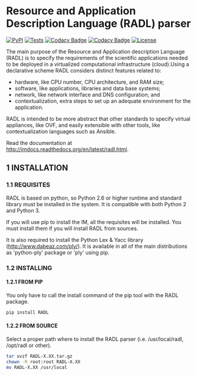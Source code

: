 # Resource and Application Description Language (RADL) parser

[![PyPI](https://img.shields.io/pypi/v/radl.svg)](https://pypi.org/project/radl)
[![Tests](https://github.com/grycap/RADL/actions/workflows/main.yaml/badge.svg)](https://github.com/grycap/RADL/actions/workflows/main.yaml)
[![Codacy Badge](https://api.codacy.com/project/badge/Grade/9f9c0257b8b84a6daff76fbe09a9ce18)](https://www.codacy.com/app/micafer/radl)
[![Codacy Badge](https://api.codacy.com/project/badge/Coverage/9f9c0257b8b84a6daff76fbe09a9ce18)](https://www.codacy.com/app/micafer/radl)
[![License](https://img.shields.io/badge/license-GPL%20v3.0-brightgreen.svg)](LICENSE)

The main purpose of the Resource and Application description Language (RADL) is to specify 
the requirements of the scientific applications needed to be deployed in a virtualized 
computational infrastructure (cloud).Using a declarative scheme RADL considers distinct 
features related to:

*   hardware, like CPU number, CPU architecture, and RAM size;
*   software, like applications, libraries and data base systems;
*   network, like network interface and DNS configuration; and
*   contextualization, extra steps to set up an adequate environment for the application.

RADL is intended to be more abstract that other standards to specify virtual appliances, like OVF, 
and easily extensible with other tools, like contextualization languages such as Ansible.

Read the documentation at <http://imdocs.readthedocs.org/en/latest/radl.html>.
 
## 1 INSTALLATION

### 1.1 REQUISITES

RADL is based on python, so Python 2.6 or higher runtime and standard library must
be installed in the system. It is compatible with both Python 2 and Python 3.

If you will use pip to install the IM, all the requisites will be installed.
You must install them if you will install RADL from sources.

It is also required to install the Python Lex & Yacc library (<http://www.dabeaz.com/ply/>).
It is available in all of the main distributions as 'python-ply' package or 'ply' using pip.

### 1.2 INSTALLING

#### 1.2.1 FROM PIP

You only have to call the install command of the pip tool with the RADL package.

```sh
pip install RADL
```

#### 1.2.2 FROM SOURCE

Select a proper path where to install the RADL parser (i.e. /usr/local/radl, 
/opt/radl or other).

```sh
tar xvzf RADL-X.XX.tar.gz
chown -R root:root RADL-X.XX
mv RADL-X.XX /usr/local
```
